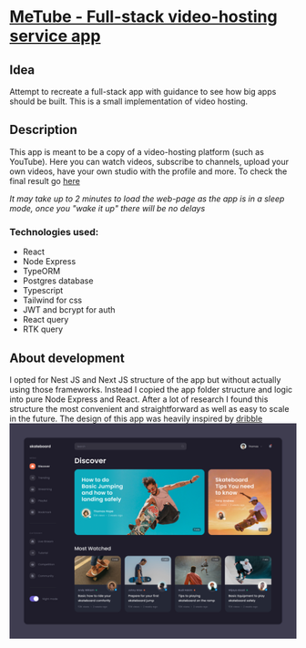 
# [MeTube - Full-stack video-hosting service app ](https://me-tube.onrender.com/)
## Idea

Attempt to recreate a full-stack app with guidance to see how big apps should be built. This is a small implementation of video hosting.

## Description

This app is meant to be a copy of a video-hosting platform (such as YouTube). Here you can watch videos, subscribe to channels, upload your own videos, have your own studio with the profile and more. To check the final result go [here](https://me-tube.onrender.com/)

*It may take up to 2 minutes to load the web-page as the app is in a sleep mode, once you "wake it up" there will be no delays*

### Technologies used:
* React
* Node Express
* TypeORM
* Postgres database
* Typescript
* Tailwind for css
* JWT and bcrypt for auth
* React query
* RTK query
## About development

I opted for Nest JS and Next JS structure of the app but without actually using those frameworks. Instead I copied the app folder structure and logic into pure Node Express and React. After a lot of research I found this structure the most convenient and straightforward as well as easy to scale in the future. The design of this app was heavily inspired by [dribble](https://dribbble.com/shots/14958858--Exploration-Skateboard-Video-Platform)
<img src='./client/src/assets/mockups/designMain.png' />